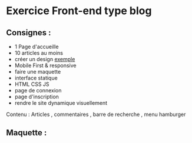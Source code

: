 # Exercice Front-end type blog

## Consignes :

- 1 Page d'accueille
- 10 articles au moins
- créer un design [exemple](https://www.wix.com/website-template/view/html/1314?siteId=fce5da84-d0eb-4618-9bf7-82c453d04c2c&metaSiteId=5fdf18ab-d5ea-4d0b-80bf-7c504b592923&originUrl=https%3A%2F%2Ffr.wix.com%2Fwebsite%2Ftemplates%2Fhtml%2Fblogs-and-forums)
- Mobile First & responsive
- faire une maquette
- interface statique
- HTML CSS JS
- page de connexion
- page d'inscription
- rendre le site dynamique visuellement

Contenu :
Articles , commentaires , barre de recherche , menu hamburger

## Maquette :
